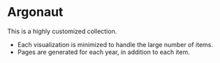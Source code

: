 # Argonaut

This is a highly customized collection.

- Each visualization is minimized to handle the large number of items.
- Pages are generated for each year, in addition to each item.

